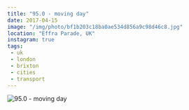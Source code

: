 ```yaml
---
title: "95.0 - moving day"
date: 2017-04-15
image: "/img/photo/bf1b203c18ba0ae534d856a9c98d46c8.jpg"
location: "Effra Parade, UK"
instagram: true
tags:
 - uk
 - london
 - brixton
 - cities
 - transport
---
```


![95.0 - moving day](/img/photo/bf1b203c18ba0ae534d856a9c98d46c8.jpg)
